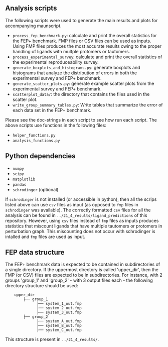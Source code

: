 ## Analysis scripts
The following scripts were used to generate the main results and plots for accompanying maunscript. 
* `process_fep_benchmark.py`: calculate and print the overall statistics for the FEP+ benchmark. FMP files or CSV files 
can be used as inputs. Using FMP files produces the most accurate results owing to the proper handling of ligands with 
multple protomers or tautomers.
* `process_experimental_survey`: calculate and print the overall statistics of the experimental reproduceability survey.
* `generate_boxplots_and_histograms.py`: generate boxplots and histograms that analyze the distribution of errors in 
both the experimental survey and FEP+ benchmark.
* `generate_scatter_plots.py`: generate example scatter plots from the experimental survey and FEP+ benchmark.
* `scatterplot_data/`: the directory that contains the files used in the scatter plot.
* `write_group_summary_tables.py`: Write tables that summarize the error of each data set in the FEP+ benchmark.

Please see the doc-strings in each script to see how run each script. The above scripts use functions in the following
 files:
* `helper_functions.py`
* `analysis_functions.py`

## Python dependencies
* `numpy`
* `scipy`
* `matplotlib`
* `pandas`
* `schrodinger` (optional)

If `schrodinger` is not installed (or accessible in python), then all the scrips listed above can use `csv` files as 
input (as opposed to `fmp` files in `schrodinger` was available). The correctly formatted `csv` files for all the 
analysis can be found in `../21_4_results/ligand_predictions` of this repository. However, using `csv` files instead of
`fmp` files as inputs produces statistics that miscount ligands that have multiple tautomers or protomers in 
perturbation graph. This miscounting does not occur with schrodinger is intalled and `fmp` files are used as input. 

## FEP data structure
The FEP+ benchmark data is expected to be contained in subdirectories of a single directory. If the uppermost directory 
is called 'upper_dir', then the FMP (or CSV) files are expected to be in subdirectories. For instance, with 2 
groups 'group_1' and 'group_2' - with 3 output files each - the following directory structure should be used: 
```
    upper_dir
        ├── group_1 
              ├── system_1_out.fmp 
              ├── system_2_out.fmp 
              ├── system_3_out.fmp 
        ├── group_2 
              ├── system_A_out.fmp 
              ├── system_B_out.fmp 
              ├── system_C_out.fmp 
```
This structure is present in `../21_4_results/`.